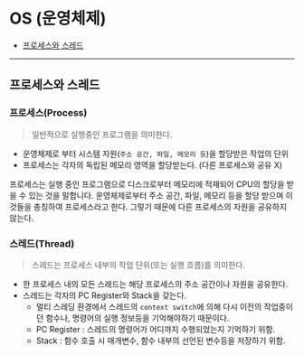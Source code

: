 # OS (운영체제)

* [프로세스와 스레드](#프로세스와-스레드)

---

## 프로세스와 스레드

### 프로세스(Process)
> 일반적으로 실행중인 프로그램을 의미한다.

* 운영체제로 부터 시스템 자원(`주소 공간, 파일, 메모리 등`)을 할당받은 작업의 단위
* 프로세스는 각자의 독립된 메모리 영역을 할당받는다. (다른 프로세스와 공유 X)

프로세스는 실행 중인 프로그램으로 디스크로부터 메모리에 적재되어 CPU의 할당을 받을 수 있는 것을 말합니다. 운영체제로부터 주소 공간, 파일, 메모리 등을 할당 받으며 이것들을 총칭하여 프로세스라고 한다. 그렇기 때문에 다른 프로세스의 자원을 공유하지 않는다.

### 스레드(Thread)
> 스레드는 프로세스 내부의 작업 단위(또는 실행 흐름)를 의미한다.

* 한 프로세스 내의 모든 스레드는 해당 프로세스의 주소 공간이나 자원을 공유한다. 
* 스레드는 각자의 PC Register와 Stack을 갖는다.
	* 멀티 스레딩 환경에서 스레드의 `context switch`에 의해 다시 이전의 작업중이던 함수나, 명령어의 실행 정보등을 기억해야하기 때문이다. 
	* PC Register : 스레드의 명령어가 어디까지 수행되었는지 기억하기 위함.
	* Stack : 함수 호출 시 매개변수, 함수 내부의 선언된 변수등을 저장하기 위함. 

